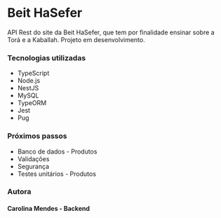 # Beit HaSefer
API Rest do site da Beit HaSefer, que tem por finalidade ensinar sobre a Torá e a Kaballah. Projeto em desenvolvimento.

### Tecnologias utilizadas
- TypeScript
- Node.js
- NestJS
- MySQL
- TypeORM
- Jest
- Pug

### Próximos passos
- Banco de dados - Produtos
- Validações
- Segurança
- Testes unitários - Produtos

### Autora
#### Carolina Mendes - Backend

